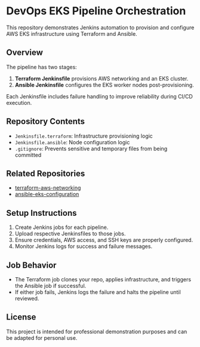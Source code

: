 # DevOps EKS Pipeline Orchestration

This repository demonstrates Jenkins automation to provision and configure AWS EKS infrastructure using Terraform and Ansible.

## Overview

The pipeline has two stages:
1. **Terraform Jenkinsfile** provisions AWS networking and an EKS cluster.
2. **Ansible Jenkinsfile** configures the EKS worker nodes post-provisioning.

Each Jenkinsfile includes failure handling to improve reliability during CI/CD execution.

## Repository Contents

- `Jenkinsfile.terraform`: Infrastructure provisioning logic
- `Jenkinsfile.ansible`: Node configuration logic
- `.gitignore`: Prevents sensitive and temporary files from being committed

## Related Repositories

- [terraform-aws-networking](https://github.com/asafshani/terraform-aws-networking)
- [ansible-eks-configuration](https://github.com/asafshani/ansible-eks-configuration)

## Setup Instructions

1. Create Jenkins jobs for each pipeline.
2. Upload respective Jenkinsfiles to those jobs.
3. Ensure credentials, AWS access, and SSH keys are properly configured.
4. Monitor Jenkins logs for success and failure messages.

## Job Behavior

- The Terraform job clones your repo, applies infrastructure, and triggers the Ansible job if successful.
- If either job fails, Jenkins logs the failure and halts the pipeline until reviewed.

## License

This project is intended for professional demonstration purposes and can be adapted for personal use.
